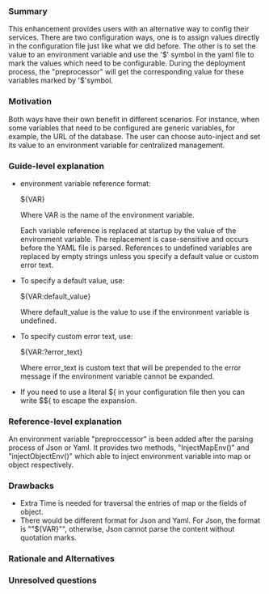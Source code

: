 ### Summary
  This enhancement provides users with an alternative way to config their services. There are two configuration ways, one is to assign values directly in the configuration file just like what we did before. The other is to set the value to an environment variable and use the '$' symbol in the yaml file to mark the values which need to be configurable. During the deployment process, the "preprocessor" will get the corresponding value for these variables marked by '$'symbol.

### Motivation
  Both ways have their own benefit in different scenarios. For instance, when some variables that need to be configured are generic variables, for example, the URL of the database. The user can choose auto-inject and set its value to an environment variable for centralized management.

### Guide-level explanation

* environment variable reference format:
  
  ${VAR}
  
  Where VAR is the name of the environment variable.

  Each variable reference is replaced at startup by the value of the environment variable. The replacement is case-sensitive   and occurs before the YAML file is parsed. References to undefined variables are replaced by empty strings unless you specify a default value or custom error text.

* To specify a default value, use:

  ${VAR:default_value}
  
  Where default_value is the value to use if the environment variable is undefined.

* To specify custom error text, use:

  ${VAR:?error_text}
  
  Where error_text is custom text that will be prepended to the error message if the environment variable cannot be expanded.

* If you need to use a literal ${ in your configuration file then you can write $${ to escape the expansion.

### Reference-level explanation
  An environment variable "preproccessor" is been added after the parsing process of Json or Yaml. It provides two methods, "InjectMapEnv()" and "injectObjectEnv()" which able to inject environment variable into map or object respectively.

### Drawbacks
* Extra Time is needed for traversal the entries of map or the fields of object.
* There would be different format for Json and Yaml. For Json, the format is "\"${VAR}\"", otherwise, Json cannot parse the content without quotation marks.

### Rationale and Alternatives


### Unresolved questions
